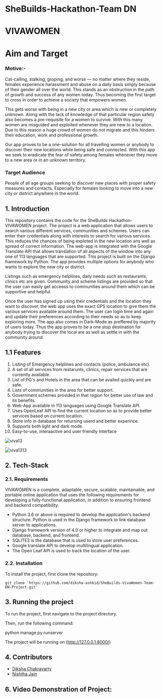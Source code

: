 # SheBuilds-Hackathon-Team DN
# VIVAWOMEN

# Aim and Target
### Motive:-
Cat-calling, stalking, groping, and worse — no matter where they reside, females experience harassment and abuse on a daily basis simply because of their gender all over the world. This stands as an obstruction in the path of growth and success of any women today. Thus becoming the first target to cross in order to achieve a society that empowers women.

This gets worse with being in a new city or area which is new or completely unknown. Along with the lack of knowledge of that particular region safety also becomes a pre-requisite for a women to survive. With this many women are misguided and exploited whenever they are new to a location. Due to this reason a huge crowd of women do not migrate and this hinders their education, work and professional growth. 

Our app proves to be a one-solution for all travelling women or anybody to discover their new locations while being safe and connected. With this app we seek to eradicate the fear of safety among females whenever they move to a new area or in an unknown territory.

### Target Audience
People of all age groups seeking to discover new places with proper safety measures and contacts. Especially for females looking to move into a new city or district anywhere in the world.

## 1. Introduction

This repository contains the code for the SheBuilds Hackathon-VIVAWOMEN project. The project is a web application that allows users to search various different services, communities and schemes. Users can enter their credentials along with interests to search for various services. This reduces the chances of being exploted in the new location ans well as spread of correct information. The web-app is integrated with the Google Translate API that allows translation of all aspects of the window into any one of 113 languages that are supported. This project is built on the Django framework by Python. The app provides multiple options for anybody who wants to explore the new city or district.

Listings such as emergency helplines, daily needs such as restaurants, clinics etc are given. Community and scheme listings are provided so that the user can easily get acceess to communities around them which can be supportive and helpful.

Once the user has signed up using their credentials and the location they want to discover, the web app uses the exact GPS location to give them the various services available around them. The user can login time and again and update their preferences according to their needs so as to keep exploring more. The app also comes in Dark-Mode as preffered by majority of users today. Thus the app proves to be a one stop destination for anybody trying to discover the local are as well as settle in with the community around.

## 1.1 Features
1. Listing of Emergency helplines and contacts (police, ambulance etc).
2. A set of all services from restarunts, clinics, repair services that are currently available.
3. List of PG's and Hotels in the area that can be availed quickly and are safe.
4. Lists of communities in the area for better support.
5. Government schemes provided in that region for better use of law and its benefits.
6. Web-App available in 113 languages using Google Translate API.
7. Uses OpenLeaf API to find the current location so as to provide better services based on current location.
8. Store info in database for returning userd and better experince.
9. Supports both light and dark mode.
10. Easy-to-use, interaactive and user friendly interface


![viva13](https://user-images.githubusercontent.com/89176434/211189219-f90f5299-2e46-47af-9ccc-3c5ca9bdd403.png)

![viva1313](https://user-images.githubusercontent.com/89176434/211189288-147dc0c5-4e2d-4aa0-8fe2-079154c4d5f5.png)

## 2. Tech-Stack

### 2.1. Requirements

VIVAWOMEN is a complete, adaptable, secure, scalable, maintainable, and portable online application that uses the following requirements for developing a fully-functional application, in addition to ensuring frontend and backend compatibility.

  * Python 3.6 or above is required to develop the application's backend structure. Python is
   used in the Django framework to link database server to applications.
  * Django framework version of 4.0 or higher to integrate and map out database, backend, and
  frontend.
  * SQLITE3 is the database that is used to store user preferences.
  * Google translate API to develop multilingual application.
  * The Open Leaf API is used to track the location of the user.
   

### 2.2. Installation

To install the project, first clone the repository:

`git clone 'https://github.com/diksha-ashkid/SheBuilds-VivaWomen-Team-DN-Project.git'`


## 3. Running the project

To run the project, first navigate to the project directory.

Then, run the following command:

python manage.py runserver

The project will be running on (http://127.0.0.1:8000/)

## 4. Contributors

  * [Diksha Chakravarty](https://github.com/diksha-ashkid)
  * [Nishtha Jain](https://github.com/2002nishthajain)


## 6. Video Demonstration of Project:


